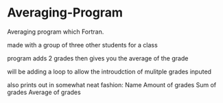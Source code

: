 # Averaging-Program
Averaging program which Fortran. 

made with a group of three other students for a class

program adds 2 grades then gives you the average of the grade

will be adding a loop to allow the introudction of mulitple grades inputed

also prints out in somewhat neat fashion:
  Name
  Amount of grades
  Sum of grades
  Average of grades

